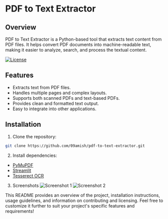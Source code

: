 # PDF to Text Extractor

## Overview

PDF to Text Extractor is a Python-based tool that extracts text content from PDF files. It helps convert PDF documents into machine-readable text, making it easier to analyze, search, and process the textual content.

[![License](https://img.shields.io/badge/license-MIT-blue.svg)](https://opensource.org/licenses/MIT)

## Features

- Extracts text from PDF files.
- Handles multiple pages and complex layouts.
- Supports both scanned PDFs and text-based PDFs.
- Provides clean and formatted text output.
- Easy to integrate into other applications.

## Installation

1. Clone the repository:
```bash
git clone https://github.com/09amish/pdf-to-text-extractor.git
```
2. Install dependencies:

- [PyMuPDF](https://github.com/pymupdf/PyMuPDF)
- [Streamlit](https://github.com/streamlit/streamlit)
- [Tesserect OCR](https://github.com/tesseract-ocr/tesseract)

3. Screenshots
   ![Screenshot 1](https://i.imgur.com/LdOF9yu.png)
   ![Screenshot 2](https://i.imgur.com/qQhPdgT.png)


This README provides an overview of the project, installation instructions, usage guidelines, and information on contributing and licensing. Feel free to customize it further to suit your project's specific features and requirements!




